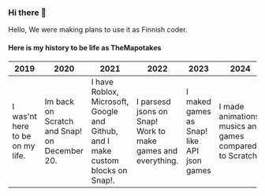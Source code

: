 ### Hi there 👋

Hello, We were making plans to use it as Finnish coder.

#### Here is my history to be life as TheMapotakes
| 2019 | 2020 | 2021 | 2022 | 2023 | 2024
| --- | --- | --- | --- | --- | --- |
| I was'nt here to be on my life. | Im back on Scratch and Snap! on December 20. | I have Roblox, Microsoft, Google and Github, and I make custom blocks on Snap!.| I parsesd jsons on Snap! Work to make games and everything. | I maked games as Snap! like API json games | I made animations, musics and games compared to Scratch.

